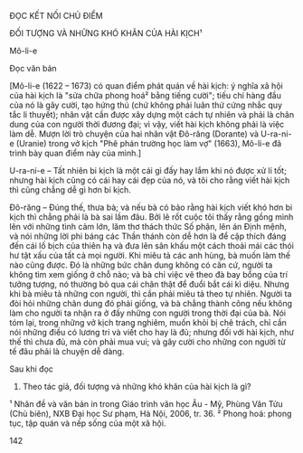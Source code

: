 ĐỌC KẾT NỐI CHỦ ĐIỂM

ĐỐI TƯỢNG VÀ NHỮNG KHÓ KHĂN CỦA HÀI KỊCH¹

Mô-li-e

Đọc văn bản

[Mô-li-e (1622 – 1673) có quan điểm phát quán về hài kịch: ý nghĩa xã hội của hài kịch là "sửa chữa phong hoá² bằng tiếng cười"; tiếu chí hàng đầu của nó là gây cười, tạo hứng thú (chứ không phải luân thứ cứng nhắc quy tắc li thuyết); nhân vật cần được xây dựng một cách tự nhiên và phải là chân dung của con người thời đương đại; vì vậy, viết hài kịch không phải là việc làm dễ. Mượn lời trò chuyện của hai nhân vật Đô-răng (Dorante) và U-ra-ni-e (Uranie) trong vở kịch "Phê phán trường học làm vợ" (1663), Mô-li-e đã trình bày quan điểm này của mình.]

U-ra-ni-e – Tất nhiên bi kịch là một cái gì đấy hay lắm khi nó được xử lí tốt; nhưng hài kịch cũng có cái hay cái đẹp của nó, và tôi cho rằng viết hài kịch thì cũng chẳng dễ gì hơn bi kịch.

Đô-răng – Đúng thế, thưa bà; và nếu bà có bảo rằng hài kịch viết khó hơn bi kịch thì chẳng phải là bà sai lầm đâu. Bởi lẽ rốt cuộc tôi thấy rằng gồng mình lên với những tình cảm lớn, lăm thơ thách thức Số phận, lên án Định mệnh, và nói những lời phi báng các Thần thánh còn dễ hơn là để cập thích đáng đến cái lố bịch của thiên hạ và đưa lên sân khấu một cách thoải mái các thói hư tật xấu của tất cả mọi người. Khi miêu tả các anh hùng, bà muốn làm thế nào cũng được. Đó là những bức chân dung không có căn cứ, người ta không tìm xem giống ở chỗ nào; và bà chỉ việc vẽ theo đà bay bổng của trí tưởng tượng, nó thường bỏ qua cái chân thật để đuổi bắt cái kì diệu. Nhưng khi bà miêu tả những con người, thì cần phải miêu tả theo tự nhiên. Người ta đòi hỏi những chân dung đó phải giống, và bà chẳng thành công nếu không làm cho người ta nhận ra ở đấy những con người trong thời đại của bà. Nói tóm lại, trong những vở kịch trang nghiêm, muốn khỏi bị chê trách, chỉ cần nói những điều có lương tri và viết cho hay là đủ; nhưng đối với hài kịch, như thế thì chưa đủ, mà còn phải mua vui; và gây cười cho những con người từ tế đâu phải là chuyện dễ dàng.

Sau khi đọc

1. Theo tác giả, đối tượng và những khó khăn của hài kịch là gì?

¹ Nhân đề và văn bản in trong Giáo trình văn học Âu - Mỹ, Phùng Văn Tửu (Chủ biên), NXB Đại học Sư phạm, Hà Nội, 2006, tr. 36.
² Phong hoá: phong tục, tập quán và nếp sống của một xã hội.

142